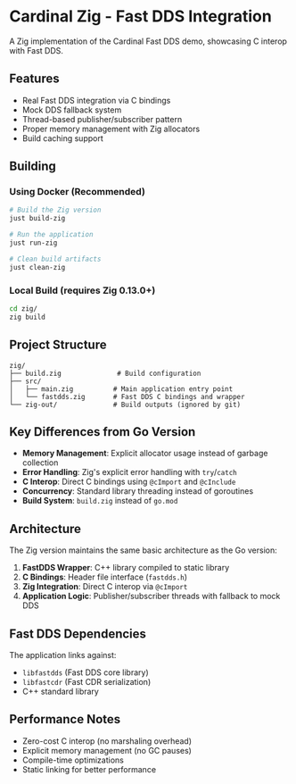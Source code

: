 # Cardinal Zig - Fast DDS Integration

A Zig implementation of the Cardinal Fast DDS demo, showcasing C interop with Fast DDS.

## Features

- Real Fast DDS integration via C bindings
- Mock DDS fallback system
- Thread-based publisher/subscriber pattern
- Proper memory management with Zig allocators
- Build caching support

## Building

### Using Docker (Recommended)

```bash
# Build the Zig version
just build-zig

# Run the application
just run-zig

# Clean build artifacts
just clean-zig
```

### Local Build (requires Zig 0.13.0+)

```bash
cd zig/
zig build
```

## Project Structure

```
zig/
├── build.zig              # Build configuration
├── src/
│   ├── main.zig          # Main application entry point
│   └── fastdds.zig       # Fast DDS C bindings and wrapper
└── zig-out/              # Build outputs (ignored by git)
```

## Key Differences from Go Version

- **Memory Management**: Explicit allocator usage instead of garbage collection
- **Error Handling**: Zig's explicit error handling with `try`/`catch`
- **C Interop**: Direct C bindings using `@cImport` and `@cInclude`
- **Concurrency**: Standard library threading instead of goroutines
- **Build System**: `build.zig` instead of `go.mod`

## Architecture

The Zig version maintains the same basic architecture as the Go version:

1. **FastDDS Wrapper**: C++ library compiled to static library
2. **C Bindings**: Header file interface (`fastdds.h`)
3. **Zig Integration**: Direct C interop via `@cImport`
4. **Application Logic**: Publisher/subscriber threads with fallback to mock DDS

## Fast DDS Dependencies

The application links against:
- `libfastdds` (Fast DDS core library)
- `libfastcdr` (Fast CDR serialization)
- C++ standard library

## Performance Notes

- Zero-cost C interop (no marshaling overhead)
- Explicit memory management (no GC pauses)
- Compile-time optimizations
- Static linking for better performance